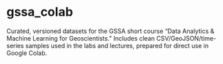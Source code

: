 # gssa_colab
Curated, versioned datasets for the GSSA short course “Data Analytics &amp; Machine Learning for Geoscientists.” Includes clean CSV/GeoJSON/time-series samples used in the labs and lectures, prepared for direct use in Google Colab.
